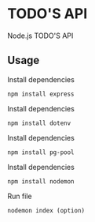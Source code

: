 # TODO'S API

Node.js TODO'S API

## Usage

Install dependencies

```
npm install express
```

Install dependencies

```
npm install dotenv
```

Install dependencies

```
npm install pg-pool
```

Install dependencies

```
npm install nodemon
```

Run file

```
nodemon index (option)
```
